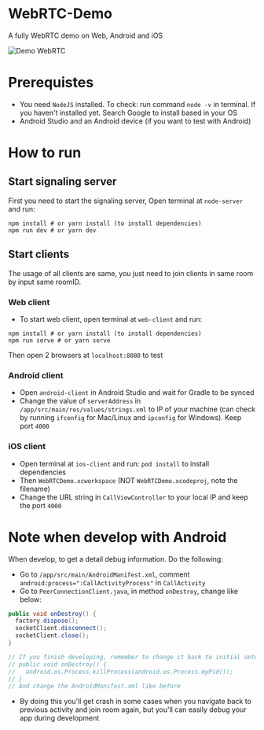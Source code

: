 # WebRTC-Demo
A fully WebRTC demo on Web, Android and iOS

![Demo WebRTC](./demo.gif "Demo WebRTC")

# Prerequistes
 - You need `NodeJS` installed. To check: run command `node -v` in terminal. If you haven't installed yet. Search Google to install based in your OS
 - Android Studio and an Android device (if you want to test with Android)
 
# How to run
## Start signaling server
First you need to start the signaling server, Open terminal at `node-server` and run:
```
npm install # or yarn install (to install dependencies)
npm run dev # or yarn dev
```
## Start clients
The usage of all clients are same, you just need to join clients in same room by input same roomID.
### Web client
- To start web client, open terminal at `web-client` and run:
```
npm install # or yarn install (to install dependencies)
npm run serve # or yarn serve
```

Then open 2 browsers at `localhost:8080` to test

### Android client 
- Open `android-client` in Android Studio and wait for Gradle to be synced
- Change the value of `serverAddress` in `/app/src/main/res/values/strings.xml` to IP of your machine (can check by running `ifconfig` for Mac/Linux and `ipconfig` for Windows). Keep port `4000`

### iOS client
- Open terminal at `ios-client` and run: `pod install` to install dependencies
- Then `WebRTCDemo.xcworkspace` (NOT `WebRTCDemo.xcodeproj`, note the filename)
- Change the URL string in `CallViewController` to your local IP and keep the port `4000`

# Note when develop with Android
When develop, to get a detail debug information. Do the following:
- Go to `/app/src/main/AndroidManifest.xml`, comment `android:process=":CallActivityProcess"` in `CallActivity`
- Go to `PeerConnectionClient.java`, in method `onDestroy`, change like below:
```java
public void onDestroy() {
  factory.dispose();
  socketClient.disconnect();
  socketClient.close();
}

// If you finish developing, remember to change it back to initial setup like below
// public void onDestroy() {
//   android.os.Process.killProcess(android.os.Process.myPid());
// }
// And change the AndroidManifest.xml like before
```
- By doing this you'll get crash in some cases when you navigate back to previous activity and join room again, but you'll can easily debug your app during development

